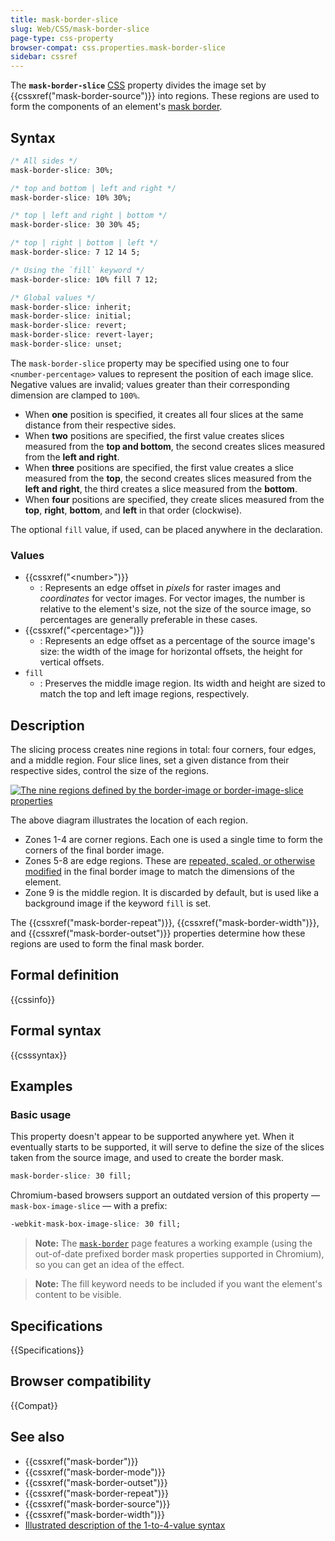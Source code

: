 ```yaml
---
title: mask-border-slice
slug: Web/CSS/mask-border-slice
page-type: css-property
browser-compat: css.properties.mask-border-slice
sidebar: cssref
---
```



The **`mask-border-slice`** [CSS](/en-US/docs/Web/CSS) property divides the image set by {{cssxref("mask-border-source")}} into regions. These regions are used to form the components of an element's [mask border](/en-US/docs/Web/CSS/mask-border).

## Syntax

```css
/* All sides */
mask-border-slice: 30%;

/* top and bottom | left and right */
mask-border-slice: 10% 30%;

/* top | left and right | bottom */
mask-border-slice: 30 30% 45;

/* top | right | bottom | left */
mask-border-slice: 7 12 14 5;

/* Using the `fill` keyword */
mask-border-slice: 10% fill 7 12;

/* Global values */
mask-border-slice: inherit;
mask-border-slice: initial;
mask-border-slice: revert;
mask-border-slice: revert-layer;
mask-border-slice: unset;
```

The `mask-border-slice` property may be specified using one to four `<number-percentage>` values to represent the position of each image slice. Negative values are invalid; values greater than their corresponding dimension are clamped to `100%`.

- When **one** position is specified, it creates all four slices at the same distance from their respective sides.
- When **two** positions are specified, the first value creates slices measured from the **top and bottom**, the second creates slices measured from the **left and right**.
- When **three** positions are specified, the first value creates a slice measured from the **top**, the second creates slices measured from the **left and right**, the third creates a slice measured from the **bottom**.
- When **four** positions are specified, they create slices measured from the **top**, **right**, **bottom**, and **left** in that order (clockwise).

The optional `fill` value, if used, can be placed anywhere in the declaration.

### Values

- {{cssxref("&lt;number&gt;")}}
  - : Represents an edge offset in _pixels_ for raster images and _coordinates_ for vector images. For vector images, the number is relative to the element's size, not the size of the source image, so percentages are generally preferable in these cases.
- {{cssxref("&lt;percentage&gt;")}}
  - : Represents an edge offset as a percentage of the source image's size: the width of the image for horizontal offsets, the height for vertical offsets.
- `fill`
  - : Preserves the middle image region. Its width and height are sized to match the top and left image regions, respectively.

## Description

The slicing process creates nine regions in total: four corners, four edges, and a middle region. Four slice lines, set a given distance from their respective sides, control the size of the regions.

[![The nine regions defined by the border-image or border-image-slice properties](border-image-slice.png)](border-image-slice.png)

The above diagram illustrates the location of each region.

- Zones 1-4 are corner regions. Each one is used a single time to form the corners of the final border image.
- Zones 5-8 are edge regions. These are [repeated, scaled, or otherwise modified](/en-US/docs/Web/CSS/mask-border-repeat) in the final border image to match the dimensions of the element.
- Zone 9 is the middle region. It is discarded by default, but is used like a background image if the keyword `fill` is set.

The {{cssxref("mask-border-repeat")}}, {{cssxref("mask-border-width")}}, and {{cssxref("mask-border-outset")}} properties determine how these regions are used to form the final mask border.

## Formal definition

{{cssinfo}}

## Formal syntax

{{csssyntax}}

## Examples

### Basic usage

This property doesn't appear to be supported anywhere yet. When it eventually starts to be supported, it will serve to define the size of the slices taken from the source image, and used to create the border mask.

```css
mask-border-slice: 30 fill;
```

Chromium-based browsers support an outdated version of this property — `mask-box-image-slice` — with a prefix:

```css
-webkit-mask-box-image-slice: 30 fill;
```

> **Note:** The [`mask-border`](/en-US/docs/Web/CSS/mask-border) page features a working example (using the out-of-date prefixed border mask properties supported in Chromium), so you can get an idea of the effect.

> **Note:** The fill keyword needs to be included if you want the element's content to be visible.

## Specifications

{{Specifications}}

## Browser compatibility

{{Compat}}

## See also

- {{cssxref("mask-border")}}
- {{cssxref("mask-border-mode")}}
- {{cssxref("mask-border-outset")}}
- {{cssxref("mask-border-repeat")}}
- {{cssxref("mask-border-source")}}
- {{cssxref("mask-border-width")}}
- [Illustrated description of the 1-to-4-value syntax](/en-US/docs/Web/CSS/Shorthand_properties#tricky_edge_cases)
